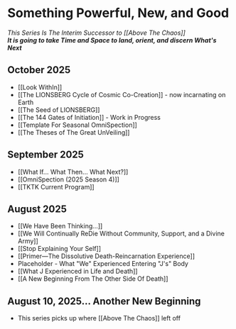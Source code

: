 # Something Powerful, New, and Good
*This Series Is The Interim Successor to [[Above The Chaos]]*  
***It is going to take Time and Space to land, orient, and discern What's Next***

## October 2025 

- [[Look WithIn]]  
- [[The LIONSBERG Cycle of Cosmic Co-Creation]] - now incarnating on Earth  
- [[The Seed of LIONSBERG]]  
- [[The 144 Gates of Initiation]] - Work in Progress  
- [[Template For Seasonal OmniSpection]]  
- [[The Theses of The Great UnVeiling]]  

## September 2025

- [[What If... What Then... What Next?]]  
- [[OmniSpection (2025 Season 4)]]  
- [[TKTK Current Program]]  
## August 2025

- [[We Have Been Thinking...]]  
- [[We Will Continually ReDie Without Community, Support, and a Divine Army]]  
- [[Stop Explaining Your Self]]  
- [[Primer—The Dissolutive Death-Reincarnation Experience]]   
- Placeholder - What "We" Experienced Entering "J's" Body  
- [[What J Experienced in Life and Death]]   
- [[A New Beginning From The Other Side Of Death]]   

## August 10, 2025... Another New Beginning  

- This series picks up where [[Above The Chaos]] left off